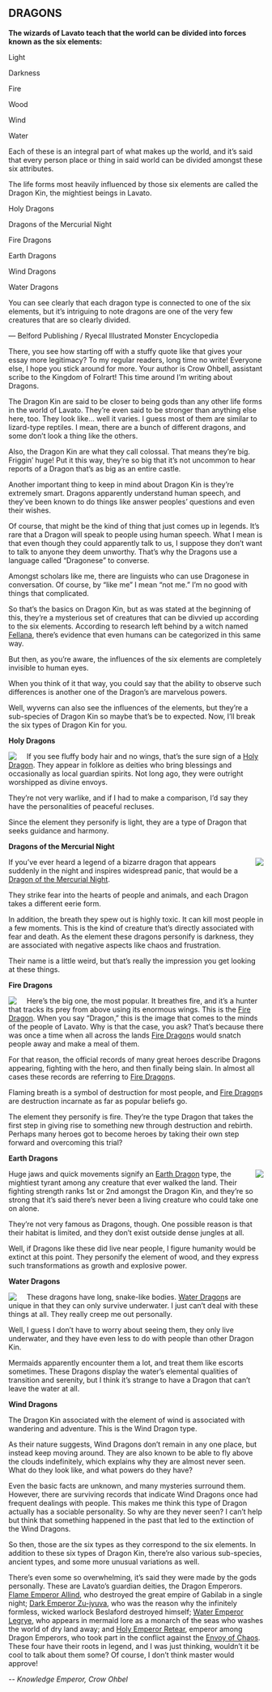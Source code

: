 ## DRAGONS

**The wizards of Lavato teach that the world can be divided into forces known as the six elements:**

Light

Darkness

Fire

Wood

Wind

Water

Each of these is an integral part of what makes up the world, and it’s said that every person place or thing in said world can be divided amongst these six attributes.

The life forms most heavily influenced by those six elements are called the Dragon Kin, the mightiest beings in Lavato.

Holy Dragons

Dragons of the Mercurial Night

Fire Dragons

Earth Dragons

Wind Dragons

Water Dragons

You can see clearly that each dragon type is connected to one of the six elements, but it’s intriguing to note dragons are one of the very few creatures that are so clearly divided.

— Belford Publishing / Ryecal Illustrated Monster Encyclopedia

There, you see how starting off with a stuffy quote like that gives your essay more legitimacy? To my regular readers, long time no write! Everyone else, I hope you stick around for more. Your author is Crow Ohbell, assistant scribe to the Kingdom of Folrart! This time around I’m writing about Dragons.

The Dragon Kin are said to be closer to being gods than any other life forms in the world of Lavato. They’re even said to be stronger than anything else here, too. They look like… well it varies. I guess most of them are similar to lizard-type reptiles. I mean, there are a bunch of different dragons, and some don’t look a thing like the others.

Also, the Dragon Kin are what they call colossal. That means they’re big. Friggin’ huge! Put it this way, they’re so big that it’s not uncommon to hear reports of a Dragon that’s as big as an entire castle.

Another important thing to keep in mind about Dragon Kin is they’re extremely smart. Dragons apparently understand human speech, and they’ve been known to do things like answer peoples’ questions and even their wishes.

Of course, that might be the kind of thing that just comes up in legends. It’s rare that a Dragon will speak to people using human speech. What I mean is that even though they could apparently talk to us, I suppose they don’t want to talk to anyone they deem unworthy. That’s why the Dragons use a language called “Dragonese” to converse.

Amongst scholars like me, there are linguists who can use Dragonese in conversation. Of course, by “like me” I mean “not me.” I’m no good with things that complicated.

So that’s the basics on Dragon Kin, but as was stated at the beginning of this, they’re a mysterious set of creatures that can be divvied up according to the six elements. According to research left behind by a witch named [Fellana], there’s evidence that even humans can be categorized in this same way.

But then, as you’re aware, the influences of the six elements are completely invisible to human eyes.

When you think of it that way, you could say that the ability to observe such differences is another one of the Dragon’s are marvelous powers.

Well, wyverns can also see the influences of the elements, but they’re a sub-species of Dragon Kin so maybe that’s be to expected. Now, I’ll break the six types of Dragon Kin for you.

**Holy Dragons**

<img style="float:left;margin-right:20px" src="http://tinyink.com.vn/ab/images/0189.jpg"/> If you see fluffy body hair and no wings, that’s the sure sign of a [Holy Dragon]. They appear in folklore as deities who bring blessings and occasionally as local guardian spirits. Not long ago, they were outright worshipped as divine envoys.

They’re not very warlike, and if I had to make a comparison, I’d say they have the personalities of peaceful recluses.

Since the element they personify is light, they are a type of Dragon that seeks guidance and harmony.

**Dragons of the Mercurial Night**

<img style="float:right;margin-left:20px" src="http://tinyink.com.vn/ab/images/0215.jpg"/>

If you’ve ever heard a legend of a bizarre dragon that appears suddenly in the night and inspires widespread panic, that would be a [Dragon of the Mercurial Night].

They strike fear into the hearts of people and animals, and each Dragon takes a different eerie form.

In addition, the breath they spew out is highly toxic. It can kill most people in a few moments. This is the kind of creature that’s directly associated with fear and death. As the element these dragons personify is darkness, they are associated with negative aspects like chaos and frustration.

Their name is a little weird, but that’s really the impression you get looking at these things.

**Fire Dragons**

<img style="float:left;margin-right:20px" src="http://tinyink.com.vn/ab/images/0237.jpg"/>

Here’s the big one, the most popular. It breathes fire, and it’s a hunter that tracks its prey from above using its enormous wings. This is the [Fire Dragon]. When you say “Dragon,” this is the image that comes to the minds of the people of Lavato. Why is that the case, you ask? That’s because there was once a time when all across the lands [Fire Dragon]s would snatch people away and make a meal of them.

For that reason, the official records of many great heroes describe Dragons appearing, fighting with the hero, and then finally being slain. In almost all cases these records are referring to [Fire Dragon]s.

Flaming breath is a symbol of destruction for most people, and [Fire Dragon]s are destruction incarnate as far as popular beliefs go.

The element they personify is fire. They’re the type Dragon that takes the first step in giving rise to something new through destruction and rebirth. Perhaps many heroes got to become heroes by taking their own step forward and overcoming this trial?

**Earth Dragons**

<img style="float:right;margin-left:20px" src="http://tinyink.com.vn/ab/images/0238.jpg"/>

Huge jaws and quick movements signify an [Earth Dragon] type, the mightiest tyrant among any creature that ever walked the land. Their fighting strength ranks 1st or 2nd amongst the Dragon Kin, and they’re so strong that it’s said there’s never been a living creature who could take one on alone.

They’re not very famous as Dragons, though. One possible reason is that their habitat is limited, and they don’t exist outside dense jungles at all.

Well, if Dragons like these did live near people, I figure humanity would be extinct at this point. They personify the element of wood, and they express such transformations as growth and explosive power.

**Water Dragons**

<img style="float:left;margin-right:20px" src="http://tinyink.com.vn/ab/images/0264.jpg"/>

These dragons have long, snake-like bodies. [Water Dragon]s are unique in that they can only survive underwater. I just can’t deal with these things at all. They really creep me out personally.

Well, I guess I don’t have to worry about seeing them, they only live underwater, and they have even less to do with people than other Dragon Kin.

Mermaids apparently encounter them a lot, and treat them like escorts sometimes. These Dragons display the water’s elemental qualities of transition and serenity, but I think it’s strange to have a Dragon that can’t leave the water at all.

**Wind Dragons**

The Dragon Kin associated with the element of wind is associated with wandering and adventure. This is the Wind Dragon type.

As their nature suggests, Wind Dragons don’t remain in any one place, but instead keep moving around. They are also known to be able to fly above the clouds indefinitely, which explains why they are almost never seen. What do they look like, and what powers do they have?

Even the basic facts are unknown, and many mysteries surround them. However, there are surviving records that indicate Wind Dragons once had frequent dealings with people. This makes me think this type of Dragon actually has a sociable personality. So why are they never seen? I can’t help but think that something happened in the past that led to the extinction of the Wind Dragons.

So then, those are the six types as they correspond to the six elements. In addition to these six types of Dragon Kin, there’re also various sub-species, ancient types, and some more unusual variations as well.

There’s even some so overwhelming, it’s said they were made by the gods personally. These are Lavato’s guardian deities, the Dragon Emperors. [Flame Emperor Allind], who destroyed the great empire of Gabilab in a single night; [Dark Emperor Zu-jyuva], who was the reason why the infinitely formless, wicked warlock Beslaford destroyed himself; [Water Emperor Legrye], who appears in mermaid lore as a monarch of the seas who washes the world of dry land away; and [Holy Emperor Retear], emperor among Dragon Emperors, who took part in the conflict against the [Envoy of Chaos]. These four have their roots in legend, and I was just thinking, wouldn’t it be cool to talk about them some? Of course, I don’t think master would approve!

_*-- Knowledge Emperor, Crow Ohbel*_

[Solar Prince Verlaat]: #0
[Verlaat]: #0
[Lion Baron Zagar]: #4
[Zagar]: #4
[Saber Saint Lapierre]: #5
[Lapierre]: #5
[Ruler of Crest Eskatia]: #26
[Eskatia]: #26
[Annarose]: #28
[Night Walker Riza]: #314
[Alphonce]: #205
[Emperor of the Silver Sun]: #1819
[Emperor of the Silver Sun, Verlaat]: #1819
[Ishtar]: #1922
[Envoy of Chaos]: #1118
[Elgandi]: #1118
[Moon Princess]: #1742
[Abyss Centaur Dical]: #27
[Dical]: #27
[Zugateroza]: #29
[Yuni]: #579
[Gun Princess Yuni]: #579
[Fierte]: #327
[Shield Coat Fierte]: #327
[Mizalio]: #442
[Ben MacLachlan]: #1758
[Sumer]: #601
[Doll Master]: #601
[Belfyna]: #429
[Magic Doll -Melee-]: #212
[Magic Doll -Support-]: #216
[Noirweiden]: #171
[Weissvogel]: #173
[Rougeerst]: #175
[Bulerigid]: #177
[Holy Dragon]: #189
[Dragon of the Mercurial Night]: #215
[Fire Dragon]: #237
[Earth Dragon]: #238
[Water Dragon]: #264
[Fellana]: #78
[Flame Emperor Allind]: #229
[Dark Emperor Zu-jyuva]: #204
[Water Emperor Legrye]: #254
[Holy Emperor Retear]: #179
